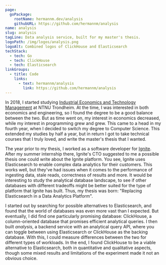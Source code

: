 ```yaml
---
page:
  goPackage:
    rootName: hermannm.dev/analysis
    githubURL: https://github.com/hermannm/analysis
name: analysis
slug: analysis
tagLine: Data analysis service, built for my master's thesis.
logoPath: /img/logos/analysis.png
logoAlt: Combined logos of ClickHouse and Elasticsearch
techStack:
  - tech: Go
  - tech: ClickHouse
  - tech: Elasticsearch
linkGroups:
  - title: Code
    links:
      - text: hermannm/analysis
        link: https://github.com/hermannm/analysis
---
```


In 2018, I started studying
[Industrial Economics and Technology Management](https://www.ntnu.edu/studies/mtiot) at NTNU
Trondheim. At the time, I was interested in both economics and engineering, so I found the degree to
be a good balance between the two. But as time went on, my interest in economics decreased, while my
interest in programming grew and grew. This came to a head in my fourth year, when I decided to
switch my degree to Computer Science. This extended my studies by half a year, but in return I got
to take technical courses that I truly loved, and write the master's thesis that I wanted.

The year prior to my thesis, I worked as a software developer for [Ignite](/ignite). After my summer
internship there, Ignite's CTO suggested to me a possible thesis one could write about the Ignite
platform. You see, Ignite uses Elasticsearch to enable complex data analytics for their customers.
This works well, but they've had issues when it comes to the performance of ingesting data, stale
reads, correctness of results and more. It would be interesting to study the analytical database
landscape, to see if other databases with different tradeoffs might be better suited for the type of
platform that Ignite has built. Thus, my thesis was born: "Replacing Elasticsearch in a Data
Analytics Platform".

I started out by searching for possible alternatives to Elasticsearch, and found that the world of
databases was even more vast than I expected. But eventually, I did find one particularly promising
database: ClickHouse, a column-oriented database that promises efficient analytical queries. I then
built _analysis_, a backend service with an analytical query API, where you can toggle between using
Elasticsearch or ClickHouse as the backing database. With this, I could measure differences between
the two for different types of workloads. In the end, I found ClickHouse to be a viable alternative
to Elasticsearch, both in quantitative and qualitative aspects, though some mixed results and
limitations of the experiment made it not an obvious choice.
